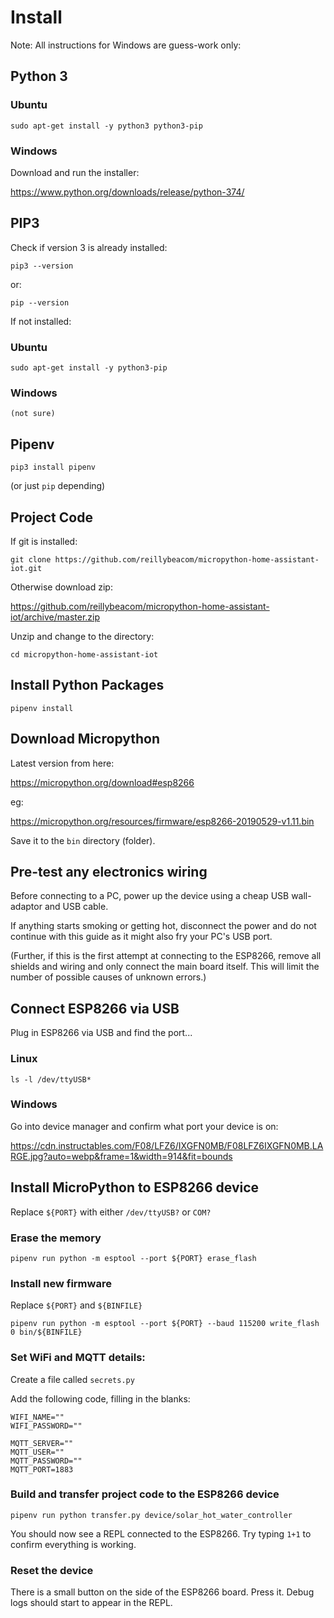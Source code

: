 # Install

Note: All instructions for Windows are guess-work only:

## Python 3

### Ubuntu

    sudo apt-get install -y python3 python3-pip

### Windows

Download and run the installer:

https://www.python.org/downloads/release/python-374/

## PIP3

Check if version 3 is already installed:

    pip3 --version

or:

    pip --version

If not installed:

### Ubuntu

    sudo apt-get install -y python3-pip

### Windows

    (not sure)

## Pipenv

    pip3 install pipenv

(or just `pip` depending)

## Project Code

If git is installed:

    git clone https://github.com/reillybeacom/micropython-home-assistant-iot.git

Otherwise download zip:

https://github.com/reillybeacom/micropython-home-assistant-iot/archive/master.zip

Unzip and change to the directory:

    cd micropython-home-assistant-iot

## Install Python Packages

    pipenv install

## Download Micropython

Latest version from here:

https://micropython.org/download#esp8266

eg:

https://micropython.org/resources/firmware/esp8266-20190529-v1.11.bin

Save it to the `bin` directory (folder).

## Pre-test any electronics wiring

Before connecting to a PC, power up the device using a cheap USB wall-adaptor and USB cable.

If anything starts smoking or getting hot, disconnect the power and do not continue with this guide as it might also fry your PC's USB port.

(Further, if this is the first attempt at connecting to the ESP8266, remove all shields and wiring and only connect the main board itself. This will limit the number of possible causes of unknown errors.)

## Connect ESP8266 via USB

Plug in ESP8266 via USB and find the port...

### Linux

    ls -l /dev/ttyUSB*

### Windows

Go into device manager and confirm what port your device is on:

https://cdn.instructables.com/F08/LFZ6/IXGFN0MB/F08LFZ6IXGFN0MB.LARGE.jpg?auto=webp&frame=1&width=914&fit=bounds

## Install MicroPython to ESP8266 device

Replace `${PORT}` with either `/dev/ttyUSB?` or `COM?`

### Erase the memory

    pipenv run python -m esptool --port ${PORT} erase_flash

### Install new firmware

Replace `${PORT}` and `${BINFILE}`

    pipenv run python -m esptool --port ${PORT} --baud 115200 write_flash 0 bin/${BINFILE}

### Set WiFi and MQTT details:

Create a file called `secrets.py`

Add the following code, filling in the blanks:

```
WIFI_NAME=""
WIFI_PASSWORD=""

MQTT_SERVER=""
MQTT_USER=""
MQTT_PASSWORD=""
MQTT_PORT=1883
```

### Build and transfer project code to the ESP8266 device

    pipenv run python transfer.py device/solar_hot_water_controller

You should now see a REPL connected to the ESP8266. Try typing `1+1` to confirm everything is working.

### Reset the device

There is a small button on the side of the ESP8266 board. Press it. Debug logs should start to appear in the REPL.
